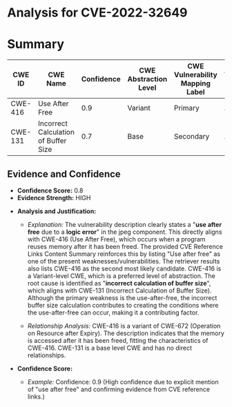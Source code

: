 # Analysis for CVE-2022-32649

# Summary
| CWE ID | CWE Name | Confidence | CWE Abstraction Level | CWE Vulnerability Mapping Label | CWE-Vulnerability Mapping Notes |
|---|---|---|---|---|---|
| CWE-416 | Use After Free | 0.9 | Variant | Primary | Allowed |
| CWE-131 | Incorrect Calculation of Buffer Size | 0.7 | Base | Secondary | Allowed |

## Evidence and Confidence

*   **Confidence Score:** 0.8
*   **Evidence Strength:** HIGH

- **Analysis and Justification:**  
  - *Explanation:* The vulnerability description clearly states a "**use after free** due to a **logic error**" in the jpeg component. This directly aligns with CWE-416 (Use After Free), which occurs when a program reuses memory after it has been freed. The provided CVE Reference Links Content Summary reinforces this by listing "Use after free" as one of the present weaknesses/vulnerabilities. The retriever results also lists CWE-416 as the second most likely candidate. CWE-416 is a Variant-level CWE, which is a preferred level of abstraction. The root cause is identified as "**incorrect calculation of buffer size**", which aligns with CWE-131 (Incorrect Calculation of Buffer Size). Although the primary weakness is the use-after-free, the incorrect buffer size calculation contributes to creating the conditions where the use-after-free can occur, making it a contributing factor.
  
  - *Relationship Analysis:* CWE-416 is a variant of CWE-672 (Operation on Resource after Expiry). The description indicates that the memory is accessed after it has been freed, fitting the characteristics of CWE-416. CWE-131 is a base level CWE and has no direct relationships.

- **Confidence Score:**  
  - *Example:* Confidence: 0.9 (High confidence due to explicit mention of "use after free" and confirming evidence from CVE reference links.)